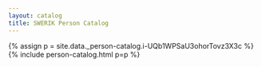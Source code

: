 ```yaml
---
layout: catalog
title: SWERIK Person Catalog
---
```

{% assign p = site.data._person-catalog.i-UQb1WPSaU3ohorTovz3X3c %}
{% include person-catalog.html p=p %}

